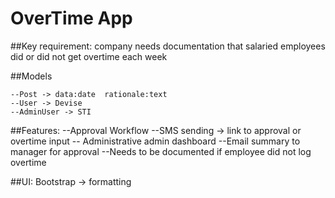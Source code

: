 # OverTime App


##Key requirement: company needs documentation that salaried employees did or did not get overtime each week



##Models

	--Post -> data:date	 rationale:text
	--User -> Devise
	--AdminUser -> STI


##Features:
	--Approval Workflow
	--SMS sending -> link to approval or overtime input
	-- Administrative admin dashboard
	--Email summary to manager for approval
	--Needs to be documented if employee did not log overtime


##UI:
	Bootstrap -> formatting
